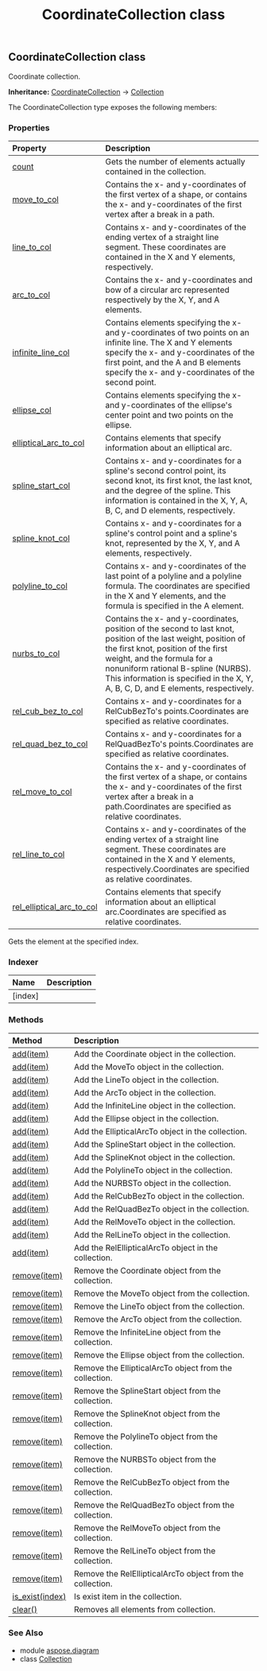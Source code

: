 ﻿---
title: CoordinateCollection class
second_title: Aspose.Diagram for Python via .NET API References
description: 
type: docs
weight: 460
url: /python-net/aspose.diagram/coordinatecollection/
is_root: false
---

## CoordinateCollection class

Coordinate collection.



**Inheritance:** [CoordinateCollection](/diagram/python-net/aspose.diagram/coordinatecollection) → 
[Collection](/diagram/python-net/aspose.diagram/collection)



The CoordinateCollection type exposes the following members:

### Properties
| Property | Description |
| :- | :- |
| [count](/diagram/python-net/aspose.diagram/coordinatecollection/count) | Gets the number of elements actually contained in the collection. |
| [move_to_col](/diagram/python-net/aspose.diagram/coordinatecollection/move_to_col) | Contains the x- and y-coordinates of the first vertex of a shape, or contains the x- and y-coordinates of the first vertex after a break in a path. |
| [line_to_col](/diagram/python-net/aspose.diagram/coordinatecollection/line_to_col) | Contains x- and y-coordinates of the ending vertex of a straight line segment. These coordinates are contained in the X and Y elements, respectively. |
| [arc_to_col](/diagram/python-net/aspose.diagram/coordinatecollection/arc_to_col) | Contains the x- and y-coordinates and bow of a circular arc represented respectively by the X, Y, and A elements. |
| [infinite_line_col](/diagram/python-net/aspose.diagram/coordinatecollection/infinite_line_col) | Contains elements specifying the x- and y-coordinates of two points on an infinite line. The X and Y elements specify the x- and y-coordinates of the first point, and the A and B elements specify the x- and y-coordinates of the second point. |
| [ellipse_col](/diagram/python-net/aspose.diagram/coordinatecollection/ellipse_col) | Contains elements specifying the x- and y-coordinates of the ellipse's center point and two points on the ellipse. |
| [elliptical_arc_to_col](/diagram/python-net/aspose.diagram/coordinatecollection/elliptical_arc_to_col) | Contains elements that specify information about an elliptical arc. |
| [spline_start_col](/diagram/python-net/aspose.diagram/coordinatecollection/spline_start_col) | Contains x- and y-coordinates for a spline's second control point, its second knot, its first knot, the last knot, and the degree of the spline. This information is contained in the X, Y, A, B, C, and D elements, respectively. |
| [spline_knot_col](/diagram/python-net/aspose.diagram/coordinatecollection/spline_knot_col) | Contains x- and y-coordinates for a spline's control point and a spline's knot, represented by the X, Y, and A elements, respectively. |
| [polyline_to_col](/diagram/python-net/aspose.diagram/coordinatecollection/polyline_to_col) | Contains x- and y-coordinates of the last point of a polyline and a polyline formula. The coordinates are specified in the X and Y elements, and the formula is specified in the A element. |
| [nurbs_to_col](/diagram/python-net/aspose.diagram/coordinatecollection/nurbs_to_col) | Contains the x- and y-coordinates, position of the second to last knot, position of the last weight, position of the first knot, position of the first weight, and the formula for a nonuniform rational B-spline (NURBS). This information is specified in the X, Y, A, B, C, D, and E elements, respectively. |
| [rel_cub_bez_to_col](/diagram/python-net/aspose.diagram/coordinatecollection/rel_cub_bez_to_col) | Contains x- and y-coordinates for a RelCubBezTo's points.Coordinates are specified as relative coordinates. |
| [rel_quad_bez_to_col](/diagram/python-net/aspose.diagram/coordinatecollection/rel_quad_bez_to_col) | Contains x- and y-coordinates for a RelQuadBezTo's points.Coordinates are specified as relative coordinates. |
| [rel_move_to_col](/diagram/python-net/aspose.diagram/coordinatecollection/rel_move_to_col) | Contains the x- and y-coordinates of the first vertex of a shape, or contains the x- and y-coordinates of the first vertex after a break in a path.Coordinates are specified as relative coordinates. |
| [rel_line_to_col](/diagram/python-net/aspose.diagram/coordinatecollection/rel_line_to_col) | Contains x- and y-coordinates of the ending vertex of a straight line segment. These coordinates are contained in the X and Y elements, respectively.Coordinates are specified as relative coordinates. |
| [rel_elliptical_arc_to_col](/diagram/python-net/aspose.diagram/coordinatecollection/rel_elliptical_arc_to_col) | Contains elements that specify information about an elliptical arc.Coordinates are specified as relative coordinates. |



Gets the element at the specified index.
### Indexer
| Name | Description |
| :- | :- |
| [index] |  |


### Methods
| Method | Description |
| :- | :- |
| [add(item)](/diagram/python-net/aspose.diagram/coordinatecollection/add/#Coordinate) | Add the Coordinate object in the collection. |
| [add(item)](/diagram/python-net/aspose.diagram/coordinatecollection/add/#MoveTo) | Add the MoveTo object in the collection. |
| [add(item)](/diagram/python-net/aspose.diagram/coordinatecollection/add/#LineTo) | Add the LineTo object in the collection. |
| [add(item)](/diagram/python-net/aspose.diagram/coordinatecollection/add/#ArcTo) | Add the ArcTo object in the collection. |
| [add(item)](/diagram/python-net/aspose.diagram/coordinatecollection/add/#InfiniteLine) | Add the InfiniteLine object in the collection. |
| [add(item)](/diagram/python-net/aspose.diagram/coordinatecollection/add/#Ellipse) | Add the Ellipse object in the collection. |
| [add(item)](/diagram/python-net/aspose.diagram/coordinatecollection/add/#EllipticalArcTo) | Add the EllipticalArcTo object in the collection. |
| [add(item)](/diagram/python-net/aspose.diagram/coordinatecollection/add/#SplineStart) | Add the SplineStart object in the collection. |
| [add(item)](/diagram/python-net/aspose.diagram/coordinatecollection/add/#SplineKnot) | Add the SplineKnot object in the collection. |
| [add(item)](/diagram/python-net/aspose.diagram/coordinatecollection/add/#PolylineTo) | Add the PolylineTo object in the collection. |
| [add(item)](/diagram/python-net/aspose.diagram/coordinatecollection/add/#NURBSTo) | Add the NURBSTo object in the collection. |
| [add(item)](/diagram/python-net/aspose.diagram/coordinatecollection/add/#RelCubBezTo) | Add the RelCubBezTo object in the collection. |
| [add(item)](/diagram/python-net/aspose.diagram/coordinatecollection/add/#RelQuadBezTo) | Add the RelQuadBezTo object in the collection. |
| [add(item)](/diagram/python-net/aspose.diagram/coordinatecollection/add/#RelMoveTo) | Add the RelMoveTo object in the collection. |
| [add(item)](/diagram/python-net/aspose.diagram/coordinatecollection/add/#RelLineTo) | Add the RelLineTo object in the collection. |
| [add(item)](/diagram/python-net/aspose.diagram/coordinatecollection/add/#RelEllipticalArcTo) | Add the RelEllipticalArcTo object in the collection. |
| [remove(item)](/diagram/python-net/aspose.diagram/coordinatecollection/remove/#Coordinate) | Remove the Coordinate object from the collection. |
| [remove(item)](/diagram/python-net/aspose.diagram/coordinatecollection/remove/#MoveTo) | Remove the MoveTo object from the collection. |
| [remove(item)](/diagram/python-net/aspose.diagram/coordinatecollection/remove/#LineTo) | Remove the LineTo object from the collection. |
| [remove(item)](/diagram/python-net/aspose.diagram/coordinatecollection/remove/#ArcTo) | Remove the ArcTo object from the collection. |
| [remove(item)](/diagram/python-net/aspose.diagram/coordinatecollection/remove/#InfiniteLine) | Remove the InfiniteLine object from the collection. |
| [remove(item)](/diagram/python-net/aspose.diagram/coordinatecollection/remove/#Ellipse) | Remove the Ellipse object from the collection. |
| [remove(item)](/diagram/python-net/aspose.diagram/coordinatecollection/remove/#EllipticalArcTo) | Remove the EllipticalArcTo object from the collection. |
| [remove(item)](/diagram/python-net/aspose.diagram/coordinatecollection/remove/#SplineStart) | Remove the SplineStart object from the collection. |
| [remove(item)](/diagram/python-net/aspose.diagram/coordinatecollection/remove/#SplineKnot) | Remove the SplineKnot object from the collection. |
| [remove(item)](/diagram/python-net/aspose.diagram/coordinatecollection/remove/#PolylineTo) | Remove the PolylineTo object from the collection. |
| [remove(item)](/diagram/python-net/aspose.diagram/coordinatecollection/remove/#NURBSTo) | Remove the NURBSTo object from the collection. |
| [remove(item)](/diagram/python-net/aspose.diagram/coordinatecollection/remove/#RelCubBezTo) | Remove the RelCubBezTo object from the collection. |
| [remove(item)](/diagram/python-net/aspose.diagram/coordinatecollection/remove/#RelQuadBezTo) | Remove the RelQuadBezTo object from the collection. |
| [remove(item)](/diagram/python-net/aspose.diagram/coordinatecollection/remove/#RelMoveTo) | Remove the RelMoveTo object from the collection. |
| [remove(item)](/diagram/python-net/aspose.diagram/coordinatecollection/remove/#RelLineTo) | Remove the RelLineTo object from the collection. |
| [remove(item)](/diagram/python-net/aspose.diagram/coordinatecollection/remove/#RelEllipticalArcTo) | Remove the RelEllipticalArcTo object from the collection. |
| [is_exist(index)](/diagram/python-net/aspose.diagram/coordinatecollection/is_exist/#int) | Is exist item in the collection. |
| [clear()](/diagram/python-net/aspose.diagram/coordinatecollection/clear/#) | Removes all elements from collection. |


### See Also

* module [aspose.diagram](../)
* class [Collection](/diagram/python-net/aspose.diagram/collection)

